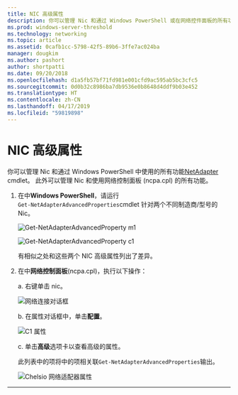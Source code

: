 ```yaml
---
title: NIC 高级属性
description: 你可以管理 Nic 和通过 Windows PowerShell 或在网络控件面板的所有功能。
ms.prod: windows-server-threshold
ms.technology: networking
ms.topic: article
ms.assetid: 0cafb1cc-5798-42f5-89b6-3ffe7ac024ba
manager: dougkim
ms.author: pashort
author: shortpatti
ms.date: 09/20/2018
ms.openlocfilehash: d1a5fb57bf71fd981e001cfd9ac595ab5bc3cfc5
ms.sourcegitcommit: 0d0b32c8986ba7db9536e0b8648d4ddf9b03e452
ms.translationtype: HT
ms.contentlocale: zh-CN
ms.lasthandoff: 04/17/2019
ms.locfileid: "59819898"
---
```

# <a name="nic-advanced-properties"></a>NIC 高级属性

你可以管理 Nic 和通过 Windows PowerShell 中使用的所有功能[NetAdapter](https://docs.microsoft.com/powershell/module/netadapter/?view=win10-ps&viewFallbackFrom=winserverr2-ps) cmdlet。  此外可以管理 Nic 和使用网络控制面板 (ncpa.cpl) 的所有功能。 

1. 在中**Windows PowerShell**，请运行`Get‑NetAdapterAdvancedProperties`cmdlet 针对两个不同制造商/型号的 Nic。

   ![Get-NetAdapterAdvancedProperty m1](../../media/network-offload-and-optimization/Get-NetAdapterAdvancedProperty-m1.png)

   ![Get-NetAdapterAdvancedProperty c1](../../media/network-offload-and-optimization/Get-NetAdapterAdvancedProperty-c1.png)

   有相似之处和这些两个 NIC 高级属性列出了差异。

2. 在中**网络控制面板**(ncpa.cpl)，执行以下操作：

   a. 右键单击 nic。

   ![网络连接对话框](../../media/network-offload-and-optimization/network-connections-dialog.png)

   b. 在属性对话框中，单击**配置**。

    ![C1 属性](../../media/network-offload-and-optimization/c1-properties.png)

   c. 单击**高级**选项卡以查看高级的属性。<p>此列表中的项将中的项相关联`Get-NetAdapterAdvancedProperties`输出。

   ![Chelsio 网络适配器属性](../../media/network-offload-and-optimization/chelsio-network-adapter-properties.png)

---